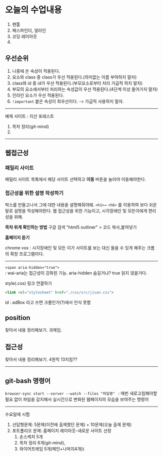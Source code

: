 # 오늘의 수업내용

1. 펜툴
2. 패스파인더, 얼라인
3. 코딩 레이아웃
4. 





## 우선순위

1. 나중에 쓴 속성이 적용된다.
2. 요소와 class 중 class가 우선 적용된다.(의미없는 이름 부여하지 말자)
3. class와 id 중 id가 우선 적용된다.(부모요소로부터 처리 가급적 하지 말자)
4. 부모의 요소에서부터 처리하는 속성값이 우선 적용된다.(4단계 이상 들어가지 말자)
5. 인라인 요소가 우선 적용된다.
6. ```!important``` 붙은 속성이 최우선이다. -> 가급적 사용하지 말자.





---



예제 사이트 : 지산 포레스트

1. 목차 정리(git-mind)
2. 





---

## 웹접근성

### 패밀리 사이트 

패밀리 사이트 목록에서 해당 사이트 선택하고 **이동** 버튼을 눌러야 이동해야한다.



### 접근성을 위한 설명 작성하기

박스를 만들고나서 그에 대한 내용을 설명해줘야돼. 
```<h1>```~ ```<h6>``` 를 이용하여 보다 쉬운 말로 설명을 작성해야한다. 
웹 접근성을 위한 기능이고, 시각장애인 및 모든이에게 편리성을 위해.

**목차 위계 확인하는 방법** 
구글 검색 "html5 outliner"  > 코드 복사,붙여넣기

**홈페이지 듣기**

chrome vox 
: 시각장애인 및 모든 이가 사이트를 보는 대신 들을 수 있게 해주는 크롬의 확장 프로그램이다.

---



```<span aria-hidden="true"> ```	
: wai-aria는 접근성이 강화된 기능. aria-hidden 숨길거냐? true 읽지 않을거다.


style(.css) 링크 연결하기

```html
<link rel="stylesheet" href="./css/src/jisan.css">
```



id : adBox 라고 쓰면 크롬인가(?)에서 인식 못함



## position

찾아서 내용 정리해보기. 과제임.



## 접근성

찾아서 내용 정리해보기. 4원칙 13지침??



---

## git-bash 명령어

```browser-sync start --server --watch --files "파일명" ```
: 매번 새로고침해야할 필요 없이 파일을 감지해서 실시간으로 변화된 웹페이지의 모습을 보여주는 명령어





---

수요일에 시험

1. 선답형문제: 5문제(이전에 출제했던 문제) + 10문제(오늘 출제 문제)
2. 포트폴리오 문제: 홈페이지 레이아웃-새로운 사이트 선정
   1. 손스케치 5개
   2. 목차 정리 6개(git-mind), 
   3. 와이어프레임 5개(메인+나머지4개))

